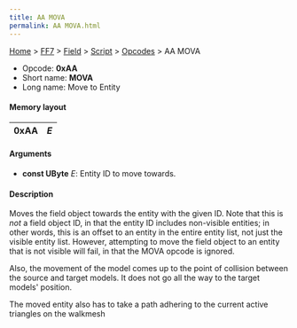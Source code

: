 ```yaml
---
title: AA MOVA
permalink: AA MOVA.html
---
```


[Home](../../../../Main%20Page.md) > [FF7](../../../../FF7.md) > [Field](../../../Field.md) > [Script](../../Script.md) > [Opcodes](../Opcodes.md) > AA MOVA

-   Opcode: **0xAA**
-   Short name: **MOVA**
-   Long name: Move to Entity

#### Memory layout

| 0xAA | *E* |
|------|-----|

#### Arguments

-   **const UByte** *E*: Entity ID to move towards.

#### Description

Moves the field object towards the entity with the given ID. Note that
this is *not* a field object ID, in that the entity ID includes
non-visible entities; in other words, this is an offset to an entity in
the entire entity list, not just the visible entity list. However,
attempting to move the field object to an entity that is not visible
will fail, in that the MOVA opcode is ignored.

Also, the movement of the model comes up to the point of collision
between the source and target models. It does not go all the way to the
target models' position.

The moved entity also has to take a path adhering to the current active
triangles on the walkmesh
